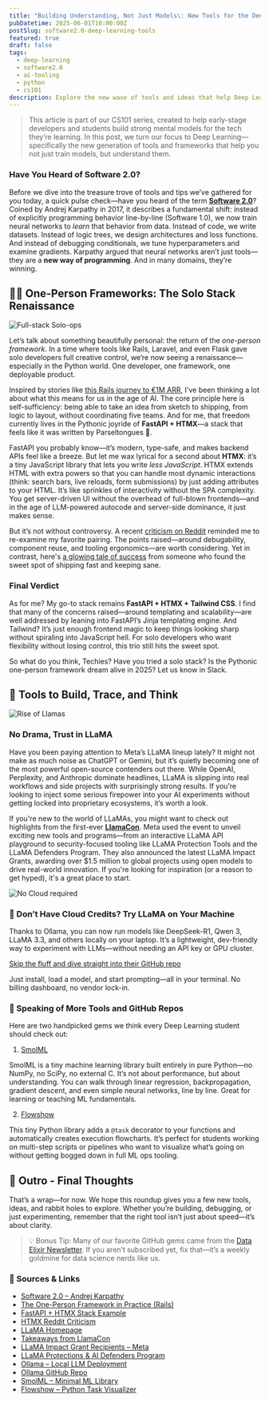 ```yaml
---
title: "Building Understanding, Not Just Models\: New Tools for the Deep Learning Era"
pubDatetime: 2025-06-01T10:00:00Z
postSlug: software2.0-deep-learning-tools
featured: true
draft: false
tags:
  - deep-learning
  - software2.0
  - ai-tooling
  - python
  - cs101
description: Explore the new wave of tools and ideas that help Deep Learning students understand models from the inside out—without needing a team of engineers.
---
```


> This article is part of our CS101 series, created to help early-stage developers and students build strong mental models for the tech they’re learning. In this post, we turn our focus to Deep Learning—specifically the new generation of tools and frameworks that help you not just train models, but understand them.

### Have You Heard of Software 2.0?

Before we dive into the treasure trove of tools and tips we’ve gathered for you today, a quick pulse check—have you heard of the term [**Software 2.0**](https://karpathy.medium.com/software-2-0-a64152b37c35)? Coined by Andrej Karpathy in 2017, it describes a fundamental shift: instead of explicitly programming behavior line-by-line (Software 1.0), we now train neural networks to _learn_ that behavior from data. Instead of code, we write datasets. Instead of logic trees, we design architectures and loss functions. And instead of debugging conditionals, we tune hyperparameters and examine gradients. Karpathy argued that neural networks aren’t just tools—they are a **new way of programming**. And in many domains, they’re winning.

## 🧑‍🚀 One-Person Frameworks: The Solo Stack Renaissance

![Full-stack Solo-ops](@assets/images/full_stack_solo_ops.webp)

Let’s talk about something beautifully personal: the return of the _one-person framework_. In a time where tools like Rails, Laravel, and even Flask gave solo developers full creative control, we’re now seeing a renaissance—especially in the Python world. One developer, one framework, one deployable product.

Inspired by stories like [this Rails journey to €1M ARR](https://bramjetten.dev/articles/the-one-person-framework-in-practice), I've been thinking a lot about what this means for us in the age of AI. The core principle here is self-sufficiency: being able to take an idea from sketch to shipping, from logic to layout, without coordinating five teams. And for me, that freedom currently lives in the Pythonic joyride of **FastAPI + HTMX**—a stack that feels like it was written by Parseltongues 🐍.

FastAPI you probably know—it’s modern, type-safe, and makes backend APIs feel like a breeze. But let me wax lyrical for a second about **HTMX**: it’s a tiny JavaScript library that lets you write _less JavaScript_. HTMX extends HTML with extra powers so that you can handle most dynamic interactions (think: search bars, live reloads, form submissions) by just adding attributes to your HTML. It’s like sprinkles of interactivity without the SPA complexity. You get server-driven UI without the overhead of full-blown frontends—and in the age of LLM-powered autocode and server-side dominance, it just makes sense.

But it’s not without controversy. A recent [criticism on Reddit](https://www.reddit.com/r/htmx/comments/1k5bz3y/htmx_a_great_framework_that_ill_never_use_again/) reminded me to re-examine my favorite pairing. The points raised—around debugability, component reuse, and tooling ergonomics—are worth considering. Yet in contrast, here's [a glowing tale of success](https://dev.to/jaydevm/fastapi-and-htmx-a-modern-approach-to-full-stack-bma) from someone who found the sweet spot of shipping fast and keeping sane.

### Final Verdict

As for me? My go-to stack remains **FastAPI + HTMX + Tailwind CSS**. I find that many of the concerns raised—around templating and scalability—are well addressed by leaning into FastAPI’s Jinja templating engine. And Tailwind? It’s just enough frontend magic to keep things looking sharp without spiraling into JavaScript hell. For solo developers who want flexibility without losing control, this trio still hits the sweet spot.

So what do you think, Techies? Have you tried a solo stack? Is the Pythonic one-person framework dream alive in 2025? Let us know in Slack.

## 🧰 Tools to Build, Trace, and Think

![Rise of Llamas](@assets/images/llama_rise.webp)

### No Drama, Trust in LLaMA

Have you been paying attention to Meta’s LLaMA lineup lately? It might not make as much noise as ChatGPT or Gemini, but it’s quietly becoming one of the most powerful open-source contenders out there. While OpenAI, Perplexity, and Anthropic dominate headlines, LLaMA is slipping into real workflows and side projects with surprisingly strong results. If you’re looking to inject some serious firepower into your AI experiments without getting locked into proprietary ecosystems, it’s worth a look.

If you're new to the world of LLaMAs, you might want to check out highlights from the first-ever [**LlamaCon**](https://ai.meta.com/blog/llamacon-llama-news/). Meta used the event to unveil exciting new tools and programs—from an interactive LLaMA API playground to security-focused tooling like LLaMA Protection Tools and the LLaMA Defenders Program. They also announced the latest LLaMA Impact Grants, awarding over $1.5 million to global projects using open models to drive real-world innovation. If you're looking for inspiration (or a reason to get hyped), it's a great place to start.

![No Cloud required](@assets/images/no_cloud_ollama.webp)

### 🦙 Don’t Have Cloud Credits? Try LLaMA on Your Machine

Thanks to Ollama, you can now run models like DeepSeek-R1, Qwen 3, LLaMA 3.3, and others locally on your laptop. It’s a lightweight, dev-friendly way to experiment with LLMs—without needing an API key or GPU cluster.

[Skip the fluff and dive straight into their GitHub repo](https://github.com/ollama/ollama)

Just install, load a model, and start prompting—all in your terminal. No billing dashboard, no vendor lock-in.

### 🔧 Speaking of More Tools and GitHub Repos

Here are two handpicked gems we think every Deep Learning student should check out:

1. [SmolML](https://github.com/rodmarkun/SmolML)

SmolML is a tiny machine learning library built entirely in pure Python—no NumPy, no SciPy, no external C. It’s not about performance, but about understanding. You can walk through linear regression, backpropagation, gradient descent, and even simple neural networks, line by line. Great for learning or teaching ML fundamentals.

2. [Flowshow](https://github.com/koaning/flowshow)

This tiny Python library adds a `@task` decorator to your functions and automatically creates execution flowcharts. It’s perfect for students working on multi-step scripts or pipelines who want to visualize what’s going on without getting bogged down in full ML ops tooling.

## 🧭 Outro - Final Thoughts

That’s a wrap—for now. We hope this roundup gives you a few new tools, ideas, and rabbit holes to explore. Whether you’re building, debugging, or just experimenting, remember that the right tool isn’t just about speed—it’s about clarity.

> 💡 Bonus Tip: Many of our favorite GitHub gems came from the [Data Elixir Newsletter](https://dataelixir.com/). If you aren’t subscribed yet, fix that—it’s a weekly goldmine for data science nerds like us.

### 🔗 Sources & Links

- [Software 2.0 – Andrej Karpathy](https://karpathy.medium.com/software-2-0-a64152b37c35)
- [The One-Person Framework in Practice (Rails)](https://bramjetten.dev/articles/the-one-person-framework-in-practice)
- [FastAPI + HTMX Stack Example](https://dev.to/jaydevm/fastapi-and-htmx-a-modern-approach-to-full-stack-bma)
- [HTMX Reddit Criticism](https://www.reddit.com/r/htmx/comments/1k5bz3y/htmx_a_great_framework_that_ill_never_use_again/)
- [LLaMA Homepage](https://www.llama.com/)
- [Takeaways from LlamaCon](https://ai.meta.com/blog/llamacon-llama-news/)
- [LLaMA Impact Grant Recipients – Meta](https://about.fb.com/news/2025/04/llama-impact-grant-recipients/)
- [LLaMA Protections & AI Defenders Program](https://www.llama.com/llama-protections/ai-defenders/)
- [Ollama – Local LLM Deployment](https://ollama.com/)
- [Ollama GitHub Repo](https://github.com/ollama/ollama)
- [SmolML – Minimal ML Library](https://github.com/rodmarkun/SmolML)
- [Flowshow – Python Task Visualizer](https://github.com/koaning/flowshow)

